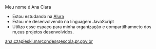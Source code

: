 Meu nome é Ana Clara



- Estou estudando na [Alura](https:www.alura.com.br)
- Estou me desenvolvendo na línguagem JavaScript
- Utilizo esse espaço para minha organização e compartilhamneto dos m,eus projetos desenvolvidos.



ana.czapieski.marcondes@escola.pr.gov.br



